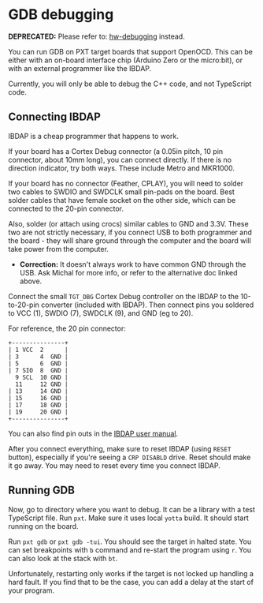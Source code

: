 # GDB debugging

**DEPRECATED:** Please refer to: [hw-debugging](https://github.com/microsoft/pxt/blob/master/docs/develop/hw-debugging.md) instead.

You can run GDB on PXT target boards that support OpenOCD. This can be either with an on-board
interface chip (Arduino Zero or the micro:bit), or with an external programmer like the IBDAP.

Currently, you will only be able to debug the C++ code, and not TypeScript code.

## Connecting IBDAP

IBDAP is a cheap programmer that happens to work.

If your board has a Cortex Debug connector (a 0.05in pitch, 10 pin connector, about 10mm long),
you can connect directly. If there is no direction indicator, try both ways.
These include Metro and MKR1000.

If your board has no connector (Feather, CPLAY), you will need to solder two cables to SWDIO and
SWDCLK small pin-pads on the board. Best solder cables that have female socket on the other side,
which can be connected to the 20-pin connector.

Also, solder (or attach using crocs) similar cables to GND and 3.3V. These two are not strictly
necessary, if you connect USB to both programmer and the board - they will share ground through
the computer and the board will take power from the computer.
  - **Correction:** It doesn't always work to have common GND through the USB. Ask Michal for more info, or refer to the alternative doc linked above.

Connect the small `TGT_DBG` Cortex Debug controller on the IBDAP to the 10-to-20-pin converter (included with IBDAP).
Then connect pins you soldered to VCC (1), SWDIO (7), SWDCLK (9), and GND (eg to 20).

For reference, the 20 pin connector:

```
+---------------+
| 1 VCC  2      |
| 3      4  GND |
| 5      6  GND |
| 7 SIO  8  GND |
  9 SCL  10 GND |
  11     12 GND |
| 13     14 GND |
| 15     16 GND |
| 17     18 GND |
| 19     20 GND |
+---------------+
```

You can also find pin outs in the [IBDAP user manual](https://cdn-shop.adafruit.com/product-files/2764/2764+user+manual.pdf).

After you connect everything, make sure to reset IBDAP (using `RESET` button), especially if you're
seeing a `CRP DISABLD` drive. Reset should make it go away. You may need to reset every time you
connect IBDAP.

## Running GDB

Now, go to directory where you want to debug. It can be a library with a test TypeScript file.
Run `pxt`. Make sure it uses local `yotta` build. It should start running on the board.

Run `pxt gdb` or `pxt gdb -tui`. You should see the target in halted state. You can set breakpoints
with `b` command and re-start the program using `r`. You can also look at the stack with `bt`.

Unfortunately, restarting only works if the target is not locked up handling a hard fault.
If you find that to be the case, you can add a delay at the start of your program.


